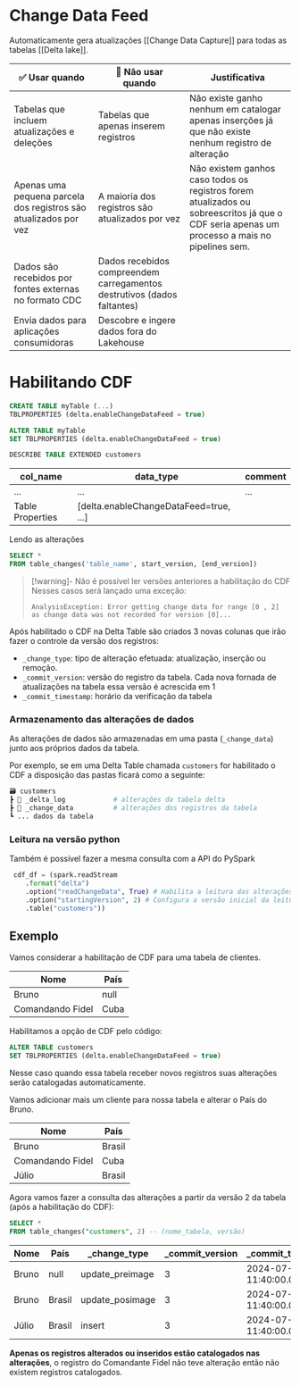 
# Change Data Feed

Automaticamente gera atualizações [[Change Data Capture]] para todas as tabelas [[Delta lake]].

| ✅ Usar quando                                                    | 🛑 Não usar quando                                                      | Justificativa                                                                                                                                |
| ---------------------------------------------------------------- | ----------------------------------------------------------------------- | -------------------------------------------------------------------------------------------------------------------------------------------- |
| Tabelas que incluem atualizações e deleções                      | Tabelas que apenas inserem registros                                    | Não existe ganho nenhum em catalogar apenas inserções já que não existe nenhum registro de alteração                                         |
| Apenas uma pequena parcela dos registros são atualizados por vez | A maioria dos registros são atualizados por vez                         | Não existem ganhos caso todos os registros forem atualizados ou sobreescritos já que o CDF seria apenas um processo a mais no pipelines sem. |
| Dados são recebidos por fontes externas no formato CDC           | Dados recebidos compreendem carregamentos destrutivos (dados faltantes) |                                                                                                                                              |
| Envia dados para aplicações consumidoras                         | Descobre e ingere dados fora do Lakehouse                               |                                                                                                                                              |

# Habilitando CDF

```sql
CREATE TABLE myTable (...)
TBLPROPERTIES (delta.enableChangeDataFeed = true)

ALTER TABLE myTable
SET TBLPROPERTIES (delta.enableChangeDataFeed = true)
```

```sql
DESCRIBE TABLE EXTENDED customers
```

| col_name         | data_type                              | comment |
| ---------------- | -------------------------------------- | ------- |
| ...              | ...                                    | ...     |
| Table Properties | [delta.enableChangeDataFeed=true, ...] |         
Lendo as alterações

```sql
SELECT *
FROM table_changes('table_name', start_version, [end_version])
```

> [!warning]- Não é possível ler versões anteriores a habilitação do CDF
> Nesses casos será lançado uma exceção:
> 
> `AnalysisException: Error getting change data for range [0 , 2] as change data was not recorded for version [0]...`

Após habilitado o CDF na Delta Table são criados 3 novas colunas que irão fazer o controle da versão dos registros:

- `_change_type`: tipo de alteração efetuada: atualização, inserção ou remoção.
- `_commit_version`: versão do registro da tabela. Cada nova fornada de atualizações na tabela essa versão é acrescida em 1
- `_commit_timestamp`: horário da verificação da tabela

### Armazenamento das alterações de dados

As alterações de dados são armazenadas em uma pasta (`_change_data`) junto aos próprios dados da tabela.

Por exemplo, se em uma Delta Table chamada `customers` for habilitado o CDF a disposição das pastas ficará como a seguinte:
  
  ```python
  🗃️ customers
  ┣ 📂 _delta_log            # alterações da tabela delta
  ┣ 📂 _change_data          # alterações dos registros da tabela
  ┗ ... dados da tabela
  ```

### Leitura na versão python

Também é possível fazer a mesma consulta com a API do PySpark

```python
 cdf_df = (spark.readStream
	.format("delta")
	.option("readChangeData", True) # Habilita a leitura das alterações capturas pelo CDF
	.option("startingVersion", 2) # Configura a versão inicial da leitura dos dados
	.table("customers"))
```

## Exemplo

Vamos considerar a habilitação de CDF para uma tabela de clientes.

| Nome             | País |
| ---------------- | ---- |
| Bruno            | null |
| Comandando Fidel | Cuba |

Habilitamos a opção de CDF pelo código:

```sql
ALTER TABLE customers
SET TBLPROPERTIES (delta.enableChangeDataFeed = true)
```

Nesse caso quando essa tabela receber novos registros suas alterações serão catalogadas automaticamente.

Vamos adicionar mais um cliente para nossa tabela e alterar o País do Bruno.

| Nome             | País   |
| ---------------- | ------ |
| Bruno            | Brasil |
| Comandando Fidel | Cuba   |
| Júlio            | Brasil |

Agora vamos fazer a consulta das alterações a partir da versão 2 da tabela (após a habilitação do CDF):

```sql
SELECT *
FROM table_changes("customers", 2) -- (nome_tabela, versão)
```

| Nome  | País   | _change_type    | _commit_version | _commit_timestamp       |
| ----- | ------ | --------------- | --------------- | ----------------------- |
| Bruno | null   | update_preimage | 3               | 2024-07-23 11:40:00.000 |
| Bruno | Brasil | update_posimage | 3               | 2024-07-23 11:40:00.000 |
| Júlio | Brasil | insert          | 3               | 2024-07-23 11:40:00.000 |
**Apenas os registros alterados ou inseridos estão catalogados nas alterações**, o registro do Comandante Fidel não teve alteração então não existem registros catalogados.
